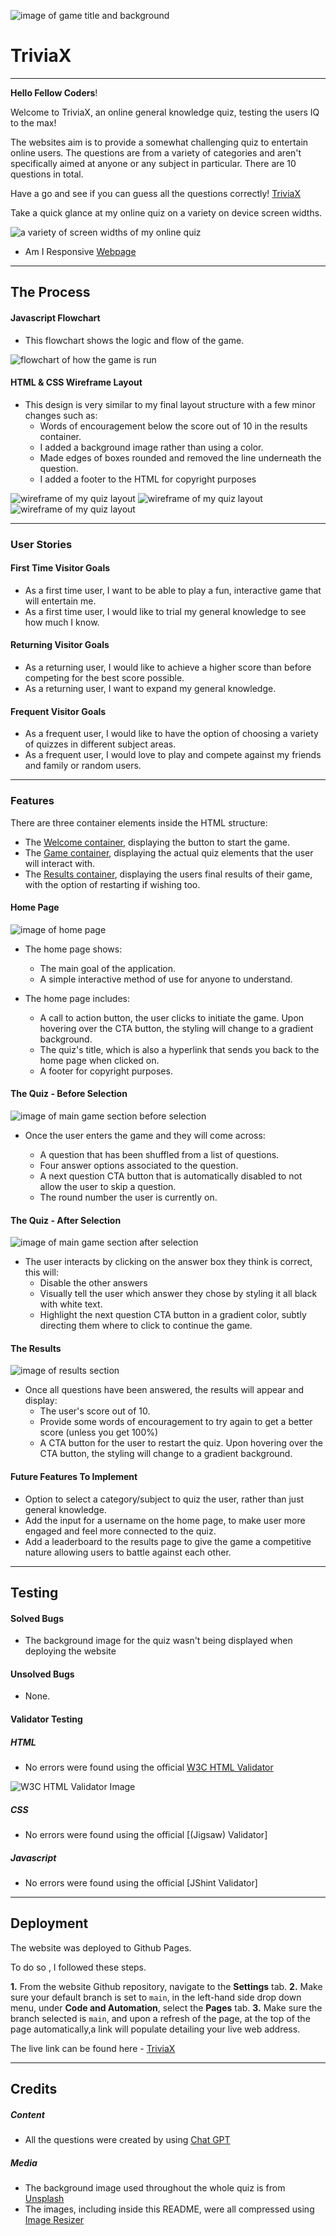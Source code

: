 ![image of game title and background](/assets/images/game-title.png)

# TriviaX

---

**Hello Fellow Coders**!

Welcome to TriviaX, an online general knowledge quiz, testing the users IQ to the max!

The websites aim is to provide a somewhat challenging quiz to entertain online users. The questions are from a variety of categories and aren't specifically aimed at anyone or any subject in particular. There are 10 questions in total.

Have a go and see if you can guess all the questions correctly! [TriviaX](https://cjphawes.github.io/multiple-choice-quiz/)

Take a quick glance at my online quiz on a variety on device screen widths.

![a variety of screen widths of my online quiz](/assets/images/)

- Am I Responsive [Webpage]()

---

## The Process

#### Javascript Flowchart

- This flowchart shows the logic and flow of the game.

![flowchart of how the game is run](/assets/images/js-flowchart-for-quiz.webp)

#### HTML & CSS Wireframe Layout

- This design is very similar to my final layout structure with a few minor changes such as:
  - Words of encouragement below the score out of 10 in the results container.
  - I added a background image rather than using a color.
  - Made edges of boxes rounded and removed the line underneath the question.
  - I added a footer to the HTML for copyright purposes

![wireframe of my quiz layout](/assets/images/home-screen-container-wf.png)
![wireframe of my quiz layout](/assets/images/game-container-wf.png)
![wireframe of my quiz layout](/assets/images/results-container-wf.png)

---

### User Stories

#### First Time Visitor Goals

- As a first time user, I want to be able to play a fun, interactive game that will entertain me.
- As a first time user, I would like to trial my general knowledge to see how much I know.

#### Returning Visitor Goals

- As a returning user, I would like to achieve a higher score than before competing for the best score possible.
- As a returning user, I want to expand my general knowledge.

#### Frequent Visitor Goals

- As a frequent user, I would like to have the option of choosing a variety of quizzes in different subject areas.
- As a frequent user, I would love to play and compete against my friends and family or random users.

---

### Features

There are three container elements inside the HTML structure:

- The [Welcome container](#home-page), displaying the button to start the game.
- The [Game container](#the-quiz---before-selection), displaying the actual quiz elements that the user will interact with.
- The [Results container](#the-results), displaying the users final results of their game, with the option of restarting if wishing too.

#### Home Page

![image of home page](/assets/images/home-page.webp)

- The home page shows:

  - The main goal of the application.
  - A simple interactive method of use for anyone to understand.

- The home page includes:
  - A call to action button, the user clicks to initiate the game. Upon hovering over the CTA button, the styling will change to a gradient background.
  - The quiz's title, which is also a hyperlink that sends you back to the home page when clicked on.
  - A footer for copyright purposes.

#### The Quiz - Before Selection

![image of main game section before selection](/assets/images/main-game-section-before-selection.webp)

- Once the user enters the game and they will come across:

  - A question that has been shuffled from a list of questions.
  - Four answer options associated to the question.
  - A next question CTA button that is automatically disabled to not allow the user to skip a question.
  - The round number the user is currently on.

#### The Quiz - After Selection

![image of main game section after selection](/assets/images/main-game-section-after-selection.webp)

- The user interacts by clicking on the answer box they think is correct, this will:
  - Disable the other answers
  - Visually tell the user which answer they chose by styling it all black with white text.
  - Highlight the next question CTA button in a gradient color, subtly directing them where to click to continue the game.

#### The Results

![image of results section](/assets/images/game-results-section.webp)

- Once all questions have been answered, the results will appear and display:
  - The user's score out of 10.
  - Provide some words of encouragement to try again to get a better score (unless you get 100%)
  - A CTA button for the user to restart the quiz. Upon hovering over the CTA button, the styling will change to a gradient background.

#### Future Features To Implement

- Option to select a category/subject to quiz the user, rather than just general knowledge.
- Add the input for a username on the home page, to make user more engaged and feel more connected to the quiz.
- Add a leaderboard to the results page to give the game a competitive nature allowing users to battle against each other.

---

## Testing

#### Solved Bugs

- The background image for the quiz wasn't being displayed when deploying the website

#### Unsolved Bugs

- None.

#### Validator Testing

##### HTML

- No errors were found using the official [W3C HTML Validator](https://validator.w3.org/nu/?doc=https%3A%2F%2Fcjphawes.github.io%2Fmultiple-choice-quiz%2Findex.html)

![W3C HTML Validator Image](/assets/images/w3c-html-validator.png)

##### CSS

- No errors were found using the official [(Jigsaw) Validator]

##### Javascript

- No errors were found using the official [JShint Validator]

---

## Deployment

The website was deployed to Github Pages.

To do so , I followed these steps.

**1.** From the website Github repository, navigate to the **Settings** tab.
**2.** Make sure your default branch is set to `main`, in the left-hand side drop down menu, under **Code and Automation**, select the **Pages** tab.
**3.** Make sure the branch selected is `main`, and upon a refresh of the page, at the top of the page automatically,a link will populate detailing your live web address.

The live link can be found here - [TriviaX](https://cjphawes.github.io/multiple-choice-quiz/)

---

## Credits

##### Content

- All the questions were created by using [Chat GPT](https://chat.openai.com/auth/login?sso)

##### Media

- The background image used throughout the whole quiz is from [Unsplash](https://unsplash.com/photos/open-book-lot-Oaqk7qqNh_c)
- The images, including inside this README, were all compressed using [Image Resizer](https://imageresizer.com/)
